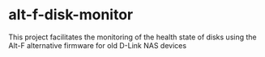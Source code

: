 # alt-f-disk-monitor
This project facilitates the monitoring of the health state of disks using the Alt-F alternative firmware for old D-Link NAS devices
